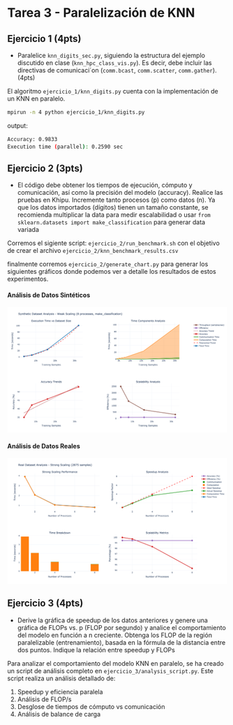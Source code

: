 # Tarea 3 - Paralelización de KNN

## Ejercicio 1 (4pts)

- Paralelice `knn_digits_sec.py`, siguiendo la estructura del ejemplo discutido en clase (`knn_hpc_class_vis.py`). Es decir, debe incluir las directivas de comunicaci´on (`comm.bcast`, `comm.scatter`, `comm.gather`). (4pts)

El algoritmo `ejercicio_1/knn_digits.py` cuenta con la implementación de un KNN en paralelo.

```bash
mpirun -n 4 python ejercicio_1/knn_digits.py
```

output: 
```bash
Accuracy: 0.9833
Execution time (parallel): 0.2590 sec
```

## Ejercicio 2 (3pts)

 - El código debe obtener los tiempos de ejecución, cómputo y comunicación, así como la precisión del modelo (accuracy). Realice las pruebas en Khipu. Incremente tanto procesos (p) como datos (n). Ya que los datos importados (dígitos) tienen un tamaño constante, se recomienda multiplicar la data para medir escalabilidad o usar `from sklearn.datasets import make_classification` para generar data variada

Corremos el sigiente script: ``ejercicio_2/run_benchmark.sh`` con el objetivo de crear el archivo `ejercicio_2/knn_benchmark_results.csv`

finalmente corremos `ejercicio_2/generate_chart.py` para generar los  siguientes gráficos donde podemos ver a detalle los resultados de estos  experimentos.

#### Análisis de Datos Sintéticos
![Análisis de Datos Sintéticos](ejercicio_2/images/synthetic_data_analysis.png)

#### Análisis de Datos Reales
![Análisis de Datos Reales](ejercicio_2/images/real_data_analysis.png)

## Ejercicio 3 (4pts)

- Derive la gráfica de speedup de los datos anteriores y genere una gráfica de FLOPs vs. p (FLOP por segundo) y analice el comportamiento del modelo en función a n creciente. Obtenga los FLOP de la región paralelizable (entrenamiento), basada en la fórmula de la distancia entre dos puntos. Indique la relación entre speedup y FLOPs 

Para analizar el comportamiento del modelo KNN en paralelo, se ha creado un script de análisis completo en `ejercicio_3/analysis_script.py`. Este script realiza un análisis detallado de:

1. Speedup y eficiencia paralela
2. Análisis de FLOP/s
3. Desglose de tiempos de cómputo vs comunicación
4. Análisis de balance de carga


